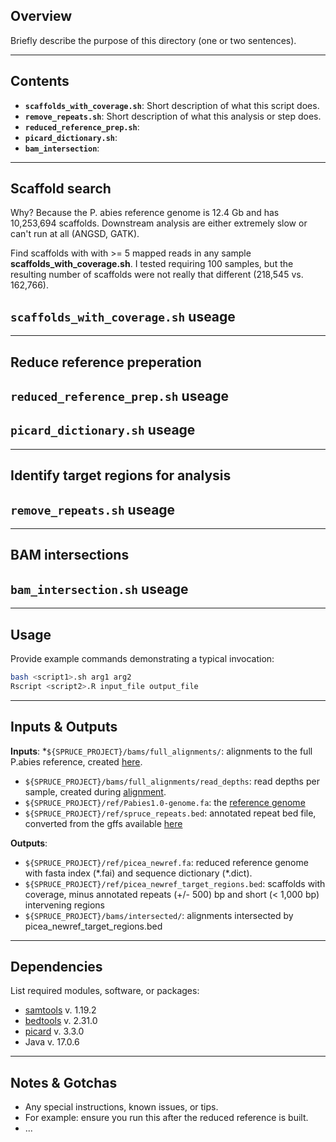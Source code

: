 ## Overview

Briefly describe the purpose of this directory (one or two sentences).

---

## Contents

* **`scaffolds_with_coverage.sh`**: Short description of what this script does.
* **`remove_repeats.sh`**: Short description of what this analysis or step does.
* **`reduced_reference_prep.sh`**:
* **`picard_dictionary.sh`**:
* **`bam_intersection`**:
---

## Scaffold search
Why? Because the P. abies reference genome is 12.4 Gb and has 10,253,694 scaffolds. Downstream analysis are either extremely slow or can't run at all (ANGSD, GATK).

Find scaffolds with with \>= 5 mapped reads in any sample **scaffolds_with_coverage.sh**. I tested requiring 100 samples, but the resulting number of scaffolds were not really that different (218,545 vs. 162,766). 

## **`scaffolds_with_coverage.sh` useage**

---
## Reduce reference preperation


## **`reduced_reference_prep.sh` useage**
## **`picard_dictionary.sh` useage**


---

## Identify target regions for analysis 

## **`remove_repeats.sh` useage**

---
## BAM intersections

## **`bam_intersection.sh` useage**
---

## Usage

Provide example commands demonstrating a typical invocation:

```bash
bash <script1>.sh arg1 arg2
Rscript <script2>.R input_file output_file
```

---

## Inputs & Outputs

**Inputs**:
  *`${SPRUCE_PROJECT}/bams/full_alignments/`: alignments to the full P.abies reference, created [here](https://github.com/lxsllvn/spruceGBS/blob/main/01_read_alignment/).
  * `${SPRUCE_PROJECT}/bams/full_alignments/read_depths`: read depths per sample, created during [alignment](https://github.com/lxsllvn/spruceGBS/blob/main/01_read_alignment/).
  * `${SPRUCE_PROJECT}/ref/Pabies1.0-genome.fa`: the [reference genome](https://plantgenie.org/FTP)
  * `${SPRUCE_PROJECT}/ref/spruce_repeats.bed`: annotated repeat bed file, converted from the gffs available [here](https://plantgenie.org/FTP)
    
  **Outputs**:
  * `${SPRUCE_PROJECT}/ref/picea_newref.fa`: reduced reference genome with fasta index (\*\.fai) and sequence dictionary (\*\.dict).
  * `${SPRUCE_PROJECT}/ref/picea_newref_target_regions.bed`: scaffolds with coverage, minus annotated repeats (+/- 500) bp and short (< 1,000 bp) intervening regions
  * `${SPRUCE_PROJECT}/bams/intersected/`: alignments intersected by picea_newref_target_regions.bed

---

## Dependencies

List required modules, software, or packages:

* [samtools](https://www.htslib.org/) v. 1.19.2
* [bedtools](https://github.com/arq5x/bedtools2) v. 2.31.0
* [picard](https://github.com/broadinstitute/picard) v. 3.3.0
* Java v. 17.0.6


---

## Notes & Gotchas

* Any special instructions, known issues, or tips.
* For example: ensure you run this after the reduced reference is built.
* ...
